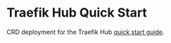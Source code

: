 # Traefik Hub Quick Start

CRD deployment for the Traefik Hub [quick start guide](https://doc.traefik.io/traefik-hub/).
